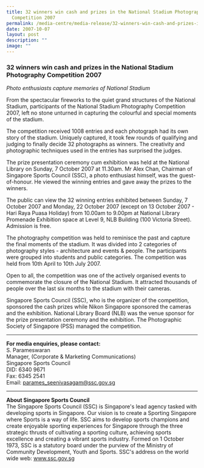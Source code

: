 ```yaml
---
title: 32 winners win cash and prizes in the National Stadium Photography
  Competition 2007
permalink: /media-centre/media-release/32-winners-win-cash-and-prizes-in-the-national-stadium-photography/
date: 2007-10-07
layout: post
description: ""
image: ""
---
```

### **32 winners win cash and prizes in the National Stadium Photography Competition 2007**

_Photo enthusiasts capture memories of National Stadium_

From the spectacular fireworks to the quiet grand structures of the National Stadium, participants of the National Stadium Photography Competition 2007, left no stone unturned in capturing the colourful and special moments of the stadium.

The competition received 1008 entries and each photograph had its own story of the stadium. Uniquely captured, it took few rounds of qualifying and judging to finally decide 32 photographs as winners. The creativity and photographic techniques used in the entries has surprised the judges.

The prize presentation ceremony cum exhibition was held at the National Library on Sunday, 7 October 2007 at 11.30am. Mr Alex Chan, Chairman of Singapore Sports Council (SSC), a photo enthusiast himself, was the guest-of-honour. He viewed the winning entries and gave away the prizes to the winners.

The public can view the 32 winning entries exhibited between Sunday, 7 October 2007 and Monday, 22 October 2007 (except on 13 October 2007 - Hari Raya Puasa Holiday) from 10.00am to 9.00pm at National Library Promenade Exhibition space at Level 9, NLB Building (100 Victoria Street). Admission is free.

The photography competition was held to reminisce the past and capture the final moments of the stadium. It was divided into 2 categories of photography styles - architecture and events & people. The participants were grouped into students and public categories. The competition was held from 10th April to 10th July 2007.

Open to all, the competition was one of the actively organised events to commemorate the closure of the National Stadium. It attracted thousands of people over the last six months to the stadium with their cameras.

Singapore Sports Council (SSC), who is the organizer of the competition, sponsored the cash prizes while Nikon Singapore sponsored the cameras and the exhibition. National Library Board (NLB) was the venue sponsor for the prize presentation ceremony and the exhibition. The Photographic Society of Singapore (PSS) managed the competition.

---

**For media enquiries, please contact:**
<br>
S. Parameswaran
<br>
Manager, (Corporate & Marketing Communications)
<br>
Singapore Sports Council
<br>
DID: 6340 9671
<br>
Fax: 6345 2541
<br>
Email: [parames_seenivasagam@ssc.gov.sg](mailto:parames_seenivasagam@ssc.gov.sg)


---

**About Singapore Sports Council**
<br>
The Singapore Sports Council (SSC) is Singapore's lead agency tasked with developing sports in Singapore. Our vision is to create a Sporting Singapore where Sports is a way of life. SSC aims to develop sports champions and create enjoyable sporting experiences for Singapore through the three strategic thrusts of cultivating a sporting culture, achieving sports excellence and creating a vibrant sports industry. Formed on 1 October 1973, SSC is a statutory board under the purview of the Ministry of Community Development, Youth and Sports. SSC's address on the world wide web: www.ssc.gov.sg